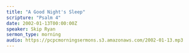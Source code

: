 ```yaml
---
title: "A Good Night's Sleep"
scripture: "Psalm 4"
date: 2002-01-13T00:00:00Z
speaker: Skip Ryan
sermon_type: morning
audio: https://pcpcmorningsermons.s3.amazonaws.com/2002-01-13.mp3 
---
```



